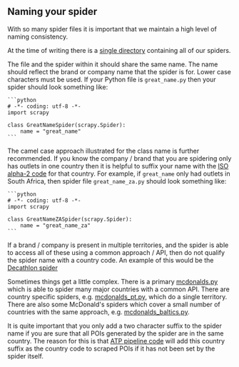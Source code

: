 ## Naming your spider

With so many spider files it is important that we maintain
a high level of naming consistency.

At the time of writing there is a
[single directory](../locations/spiders)
containing all of our spiders.

The file and the spider within it should share the same name.
The name should reflect the brand or company name that the
spider is for.
Lower case characters must be used.
If your Python file is `great_name.py` then your spider
should look something like:

    ```python
    # -*- coding: utf-8 -*-
    import scrapy

    class GreatNameSpider(scrapy.Spider):
        name = "great_name"
    ```

The camel case approach illustrated for the class name
is further recommended. If you know the company / brand
that you are spidering only has outlets in one country then it
is helpful to suffix your name with the
[ISO alpha-2 code](https://en.wikipedia.org/wiki/ISO_3166-1_alpha-2)
for that country. For example,  if `great_name` only had outlets in
South Africa, then spider file `great_name_za.py` should look
something like:

    ```python
    # -*- coding: utf-8 -*-
    import scrapy

    class GreatNameZASpider(scrapy.Spider):
        name = "great_name_za"
    ```

If a brand / company is present in multiple territories, and
the spider is able
to access all of these using a common approach / API, then do not
qualify the spider name with a country code.
An example of this would be the
[Decathlon spider](../locations/spiders/decathlon.py)

Sometimes things get a little complex. There is a primary
[mcdonalds.py](../locations/spiders/mcdonalds.py) which
is able to spider many major countries with a common API.
There are country specific spiders, e.g.
[mcdonalds_pt.py](../locations/spiders/mcdonalds_pt.py),
which do a single territory.
There are also some McDonald's spiders which cover
a small number of countries with the same approach,
e.g. [mcdonalds_baltics.py](../locations/spiders/mcdonalds_baltics.py).

It is quite important that you only add a two character
suffix to the spider name if you are sure that all POIs generated
by the spider are in the same country. The reason for this
is that [ATP pipeline code](../locations/pipelines.py) will add
this country suffix as the country code to scraped POIs if it
has not been set by the spider itself.
